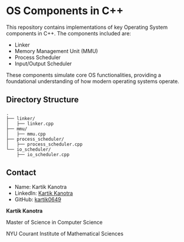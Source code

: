 # OS Components in C++

This repository contains implementations of key Operating System components in C++. The components included are:

- Linker
- Memory Management Unit (MMU)
- Process Scheduler
- Input/Output Scheduler

These components simulate core OS functionalities, providing a foundational understanding of how modern operating systems operate.

## Directory Structure

```plaintext
.
├── linker/
│   ├── linker.cpp
├── mmu/
│   ├── mmu.cpp
├── process_scheduler/
│   ├── process_scheduler.cpp
└── io_scheduler/
    ├── io_scheduler.cpp
```


## Contact

- Name: Kartik Kanotra
- LinkedIn: [Kartik Kanotra](https://www.linkedin.com/in/kartik-kanotra/)
- GitHub: [kartik0649](https://github.com/kartik0649)


**Kartik Kanotra**

Master of Science in Computer Science

NYU Courant Institute of Mathematical Sciences
